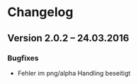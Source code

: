 Changelog
=========

Version 2.0.2 – 24.03.2016
--------------------------

### Bugfixes

* Fehler im png/alpha Handling beseitigt
